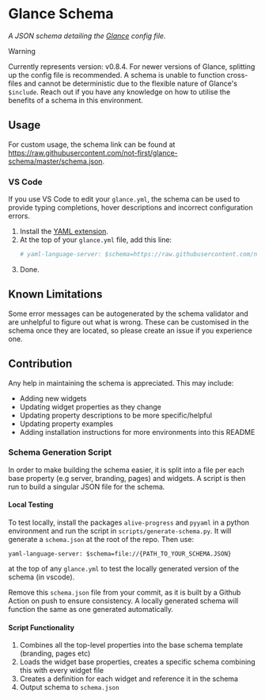 # Glance Schema
*A JSON schema detailing the [Glance](https://github.com/glanceapp/glance) config file.*

> [!WARNING]
> Currently represents version: v0.8.4. For newer versions of Glance, splitting up the config file is recommended. A schema is unable to function cross-files and cannot be deterministic due to the flexible nature of Glance's `$include`. Reach out if you have any knowledge on how to utilise the benefits of a schema in this environment.

## Usage
For custom usage, the schema link can be found at https://raw.githubusercontent.com/not-first/glance-schema/master/schema.json.

### VS Code
If you use VS Code to edit your `glance.yml`, the schema can be used to provide typing completions, hover descriptions and incorrect configuration errors.

1. Install the [YAML extension](https://marketplace.visualstudio.com/items?itemName=redhat.vscode-yaml).
2. At the top of your `glance.yml` file, add this line:
   ```yaml
   # yaml-language-server: $schema=https://raw.githubusercontent.com/not-first/glance-schema/master/schema.json
   ```
  3. Done.

## Known Limitations
Some error messages can be autogenerated by the schema validator and are unhelpful to figure out what is wrong. These can be customised in the schema once they are located, so please create an issue if you experience one.

## Contribution

Any help in maintaining the schema is appreciated. This may include:
- Adding new widgets
- Updating widget properties as they change
- Updating property descriptions to be more specific/helpful
- Updating property examples
- Adding installation instructions for more environments into this README

### Schema Generation Script
In order to make building the schema easier, it is split into a file per each base property (e.g server, branding, pages) and widgets. A script is then run to build a singular JSON file for the schema.

#### Local Testing
To test locally, install the packages `alive-progress` and `pyyaml` in a python environment and run the script in `scripts/generate-schema.py`. It will generate a `schema.json` at the root of the repo. Then use:
```
yaml-language-server: $schema=file://{PATH_TO_YOUR_SCHEMA.JSON}
```
at the top of any `glance.yml` to test the locally generated version of the schema (in vscode).

Remove this `schema.json` file from your commit, as it is built by a Github Action on push to ensure consistency. A locally generated schema will function the same as one generated automatically.

#### Script Functionality
1. Combines all the top-level properties into the base schema template (branding, pages etc)
2. Loads the widget base properties, creates a specific schema combining this with every widget file
3. Creates a definition for each widget and reference it in the schema
4. Output schema to `schema.json`

